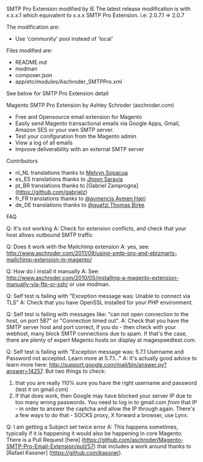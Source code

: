SMTP Pro Extension modified by IE
The latest release modification is with x.x.x.1 which equivalent to x.x.x SMTP Pro Extension.
i.e: 2.0.7.1 => 2.0.7

The modification are:
- Use 'community' pool instead of 'local'

Files modified are:
- README.md
- modman
- composer.json
- app/etc/modules/Aschroder_SMTPPro.xml


See below for SMTP Pro Extension detail

Magento SMTP Pro Extension
by Ashley Schroder (aschroder.com)

- Free and Opensource email extension for Magento
- Easily send Magento transactional emails via Google Apps, Gmail, Amazon SES or your own SMTP server.
- Test your conifguration from the Magento admin
- View a log of all emails
- Improve deliverability with an external SMTP server

Contributors
- nl_NL translations thanks to [Melvyn Sopacua](http://www.supportdesk.nu/)
- es_ES translations thanks to [Jhoon Saravia](http://twitter.com/jsaravia)
- pt_BR translations thanks to [Gabriel Zamprogna] (https://github.com/gabrielz)
- fr_FR translations thanks to [@aymencis Aymen Hajri](https://github.com/aymencis)
- de_DE translations thanks to [@quafzi Thomas Birke](https://github.com/quafzi)


FAQ

Q: It's not working
A: Check for extension conflicts, and check that your host allows outbound SMTP traffic

Q: Does it work with the Mailchimp extension
A: yes, see: http://www.aschroder.com/2011/09/using-smtp-pro-and-ebizmarts-mailchimp-extension-in-magento/

Q: How do I install it manually
A: See: http://www.aschroder.com/2010/05/installing-a-magento-extension-manually-via-ftp-or-ssh/ or use modman.

Q: Self test is failing with "Exception message was: Unable to connect via TLS"
A: Check that you have OpenSSL installed for your PHP environment.

Q: Self test is failing with messages like: "can not open connection to the host, on port 587" or "Connection timed out".
A: Check that you have the SMTP server host and port correct, if you do - then check with your webhost, many block SMTP connections due to spam. If that's the case, there are plenty of expert Magento hosts on display at magespeedtest.com.

Q: Self test is failing with "Exception message was: 5.7.1 Username and Password not accepted. Learn more at 5.7.1..."
A: It's actually good advice to learn more here:  http://support.google.com/mail/bin/answer.py?answer=14257. But two things to check: 
1) that you are really 110% sure you have the right username and password (test it on gmail.com)
2) If that does work, then Google may have blocked your server IP due to too many wrong passwords. You need to log in to gmail.com _from_ that IP - in order to answer the captcha and allow the IP through again. There's a few ways to do that - SOCKS proxy, X forward a browser, use Lynx.

Q: I am getting a Subject set twice error
A: This happens sometimes, typically if it is happening it would also be happening in core Magento. There is a Pull Request [here] (https://github.com/aschroder/Magento-SMTP-Pro-Email-Extension/pull/57) that includes a work around thanks to [Rafael Kassner] (https://github.com/kassner).
